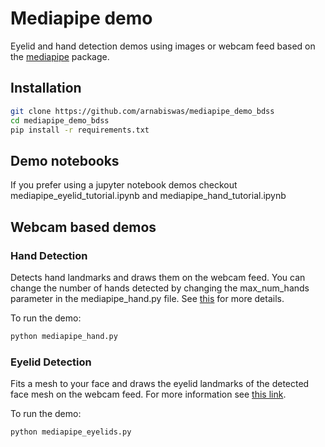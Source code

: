 # Mediapipe demo
Eyelid and hand detection demos using images or webcam feed based on the [mediapipe](https://google.github.io/mediapipe/) package.

## Installation
```bash
git clone https://github.com/arnabiswas/mediapipe_demo_bdss
cd mediapipe_demo_bdss
pip install -r requirements.txt
```
## Demo notebooks
If you prefer using a jupyter notebook demos checkout mediapipe_eyelid_tutorial.ipynb and mediapipe_hand_tutorial.ipynb


## Webcam based demos
### Hand Detection
Detects hand landmarks and draws them on the webcam feed.
You can change the number of hands detected by changing the max_num_hands parameter in the mediapipe_hand.py file.
See [this](https://google.github.io/mediapipe/solutions/hands.html) for more details.

To run the demo:
```bash
python mediapipe_hand.py
```

### Eyelid Detection
Fits a mesh to your face and draws the eyelid landmarks of the detected face mesh on the webcam feed.
For more information see [this link](https://google.github.io/mediapipe/solutions/face_mesh).

To run the demo:
```bash
python mediapipe_eyelids.py
```
